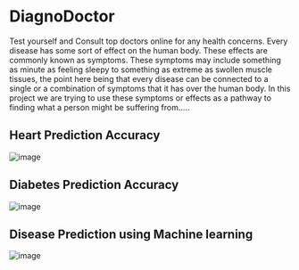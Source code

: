 # DiagnoDoctor
Test yourself and Consult top doctors online for any health concerns.
Every disease has some sort of effect on the human body. These effects are commonly known as symptoms. These symptoms may include something as minute as feeling sleepy to something as extreme as swollen muscle tissues, the point here being that every disease can be connected to a single or a combination of symptoms that it has over the human body. In this project we are trying to use these symptoms or effects as a pathway to finding what a person might be suffering from.....

## Heart Prediction Accuracy
![image](https://user-images.githubusercontent.com/51109416/95674122-c4072000-0bcb-11eb-8821-9f2ab27ddb0f.png)
## Diabetes Prediction Accuracy
![image](https://user-images.githubusercontent.com/51109416/95674824-527da080-0bd0-11eb-8ce9-a29cd2c3b09b.png)
## Disease Prediction using Machine learning
![image](https://user-images.githubusercontent.com/51109416/101022423-64a80980-3597-11eb-8dd0-b963d4b7238b.png)

